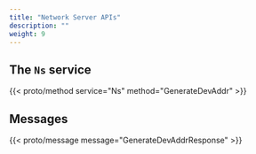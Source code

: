 ```yaml
---
title: "Network Server APIs"
description: ""
weight: 9
---
```


## The `Ns` service

{{< proto/method service="Ns" method="GenerateDevAddr" >}}

## Messages

{{< proto/message message="GenerateDevAddrResponse" >}}
